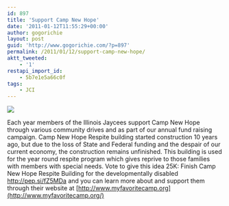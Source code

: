 ```yaml
---
id: 897
title: 'Support Camp New Hope'
date: '2011-01-12T11:55:29+00:00'
author: gogorichie
layout: post
guid: 'http://www.gogorichie.com/?p=897'
permalink: /2011/01/12/support-camp-new-hope/
aktt_tweeted:
    - '1'
restapi_import_id:
    - 5b7e1e5a66c0f
tags:
    - JCI
---
```


[![](http://www.myfavoritecamp.org/images/cnhfirst.jpg)](http://www.myfavoritecamp.org/index.html)

Each year members of the Illinois Jaycees support Camp New Hope through various community drives and as part of our annual fund raising campaign. Camp New Hope Respite building started construction 10 years ago, but due to the loss of State and Federal funding and the despair of our current economy, the construction remains unfinished. This building is used for the year round respite program which gives reprive to those families with members with special needs. Vote to give this idea 25K: Finish Camp New Hope Respite Building for the developmentally disabled <http://pep.si/fZ5MDa> and you can learn more about and support them through their website at [http://www.myfavoritecamp.org](http://www.myfavoritecamp.org/)